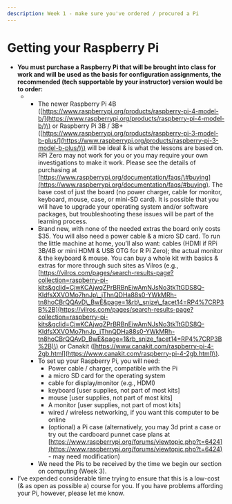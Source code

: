 ```yaml
---
description: Week 1 - make sure you've ordered / procured a Pi
---
```


# Getting your Raspberry Pi

* **You must purchase a Raspberry Pi that will be brought into class for work and will be used as the basis for configuration assignments, the recommended \(tech supportable by your instructor\) version would be to order:** 
  * * The newer Raspberry Pi 4B \([https://www.raspberrypi.org/products/raspberry-pi-4-model-b/](https://www.raspberrypi.org/products/raspberry-pi-4-model-b/)\) or Raspberry Pi 3B / 3B+ \([https://www.raspberrypi.org/products/raspberry-pi-3-model-b-plus/](https://www.raspberrypi.org/products/raspberry-pi-3-model-b-plus/)\) will be ideal & is what the lessons are based on. RPi Zero may not work for you or you may require your own investigations to make it work. Please see the details of purchasing at [https://www.raspberrypi.org/documentation/faqs/\#buying](https://www.raspberrypi.org/documentation/faqs/#buying). The base cost of just the board \(no power charger, cable for monitor, keyboard, mouse, case, or mini-SD card\). It is possible that you will have to upgrade your operating system and/or software packages, but troubleshooting these issues will be part of the learning process. 
    * Brand new, with none of the needed extras the board only costs $35. You will also need a power cable & a micro SD card. To run the little machine at home, you’ll also want: cables \(HDMI if RPi 3B/4B or mini HDMI & USB OTG for R Pi Zero\); the actual monitor & the keyboard & mouse. You can buy a whole kit with basics & extras for more through such sites as Vilros \(e.g., [https://vilros.com/pages/search-results-page?collection=raspberry-pi-kits&gclid=CjwKCAjwqZPrBRBnEiwAmNJsNo3tkTtGDS8Q-KldfsXXVOMo7hnJp\_jThnQDHa88s0-YWkMRh-tn8hoCBrQQAvD\_BwE&page=1&rb\_snize\_facet14=RP4%7CRP3B%2B](https://vilros.com/pages/search-results-page?collection=raspberry-pi-kits&gclid=CjwKCAjwqZPrBRBnEiwAmNJsNo3tkTtGDS8Q-KldfsXXVOMo7hnJp_jThnQDHa88s0-YWkMRh-tn8hoCBrQQAvD_BwE&page=1&rb_snize_facet14=RP4%7CRP3B%2B)\) or Canakit \([https://www.canakit.com/raspberry-pi-4-2gb.html](https://www.canakit.com/raspberry-pi-4-2gb.html)\). 
    * To set up your Raspberry Pi, you will need:
      * Power cable / charger, compatible with the Pi
      * a micro SD card for the operating system
      * cable for display/monitor \(e.g., HDMI\)
      * keyboard \[user supplies, not part of most kits\]
      * mouse \[user supplies, not part of most kits\]
      * A monitor \[user supplies, not part of most kits\]
      * wired / wireless networking, if you want this computer to be online
      * \(optional\) a Pi case \(alternatively, you may 3d print a case or try out the cardboard punnet case plans at [https://www.raspberrypi.org/forums/viewtopic.php?t=6424](https://www.raspberrypi.org/forums/viewtopic.php?t=6424) - may need modification\)
    * We need the Pis to be received by the time we begin our section on computing \(Week 3\).
* I’ve expended considerable time trying to ensure that this is a low-cost \(& as open as possible a\) course for you. If you have problems affording your Pi, however, please let me know.

